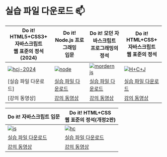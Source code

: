 # 실습 파일 다운로드 📫

| Do it! HTML5+CSS3+</br>자바스크립트 </br>웹 표준의 정석(2024) | Do it! Node.js 프로그래밍</br>입문 | Do it! 모던 자바스크립트</br>프로그래밍의 정석 | Do it! HTML+CSS+</br>자바스크립트</br>웹 표준의 정석 |
| --- | --- | --- | --- |
|[![hcj-2024](https://github.com/user-attachments/assets/07ac1b5a-861c-42d2-a627-068f41d951c0)](https://www.yes24.com/Product/Goods/129133723) | [![node](https://github.com/funnycom/funnycom/assets/5915404/7cecc36d-92a9-4e52-967b-847364faf4a3)](https://www.yes24.com/Product/Goods/123406657) | [![mordern js](https://user-images.githubusercontent.com/5915404/204072635-579eb9db-5edf-43d4-a30d-a4c63984c796.jpg)](https://www.yes24.com/Product/Goods/115633312) | [![H+C+J](https://user-images.githubusercontent.com/5915404/204072603-7b8b2fec-7db2-4527-b035-757559d1340b.jpg)](https://www.yes24.com/Product/Goods/96674934)  
| [실습 파일 다운로드] | [실습 파일 다운로드](https://github.com/funnycom/doit-node) | [실습 파일 다운로드](https://github.com/funnycom/doit-js) | [실습 파일 다운로드](https://github.com/Eun-Sook-Kim/doit_html_css_javascript) |
| [강의 동영상] | [강의 동영상](https://www.youtube.com/playlist?list=PLG7te9eYUi7vxSvo6hvhOaht8oP0PoCwi) | [강의 동영상](https://www.youtube.com/watch?v=6YEpsy3DneQ&list=PLG7te9eYUi7s7scDJhxECJAvg1OPbvb3p) | [강의 동영상](https://www.youtube.com/watch?v=XdFWx0lO5B4&list=PLG7te9eYUi7tS_nx58Z1Zi9Iqt0JEQ1Is)  |


| Do it! 자바스크립트 입문 | Do it! HTML+CSS</br>웹 표준의 정석(개정2판) |  
| --- | --- |
| [![js](https://user-images.githubusercontent.com/5915404/204072616-1b254726-22ef-4062-8d14-c876e89b11a5.jpg)](https://www.yes24.com/Product/Goods/104803061) | [![hc](https://github.com/user-attachments/assets/d9cc244a-e976-4411-90fb-a75786803347)](https://www.yes24.com/Product/Goods/85112155) |
| [실습 파일 다운로드](https://github.com/funnycom/js-basic-new) | [실습 파일 다운로드](https://github.com/funnycom/html5-css3) |
| [강의 동영상](https://www.youtube.com/watch?v=Y-isLP_aW4Q&list=PLG7te9eYUi7uNO8EPbpdr09SEUn2AcCqM) | [강의 동영상](https://www.youtube.com/watch?v=bYgCtRqfi7o&list=PLG7te9eYUi7sxAaXX74J6lqiV8vtStuLr)  |



<!--
**funnycom/funnycom** is a ✨ _special_ ✨ repository because its `README.md` (this file) appears on your GitHub profile.

Here are some ideas to get you started:

- 🔭 I’m currently working on ...
- 🌱 I’m currently learning ...
- 👯 I’m looking to collaborate on ...
- 🤔 I’m looking for help with ...
- 💬 Ask me about ...
- 📫 How to reach me: ...
- 😄 Pronouns: ...
- ⚡ Fun fact: ...
-->
